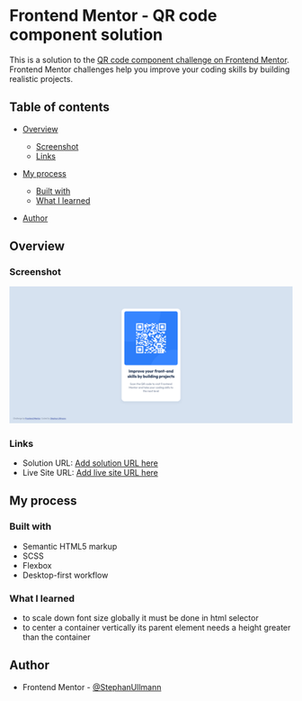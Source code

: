 # Frontend Mentor - QR code component solution

This is a solution to the [QR code component challenge on Frontend Mentor](https://www.frontendmentor.io/challenges/qr-code-component-iux_sIO_H). Frontend Mentor challenges help you improve your coding skills by building realistic projects.

## Table of contents

- [Overview](#overview)
  - [Screenshot](#screenshot)
  - [Links](#links)
- [My process](#my-process)

  - [Built with](#built-with)
  - [What I learned](#what-i-learned)

- [Author](#author)

## Overview

### Screenshot

![](./Screenshot%202023-02-19%20at%2021-59-36%20Frontend%20Mentor%20QR%20code%20component.png)

### Links

- Solution URL: [Add solution URL here](https://github.com/StephanUllmann/frontmentor_qr-code/blob/main/README.md)
- Live Site URL: [Add live site URL here](https://cool-axolotl-fefbcc.netlify.app/)

## My process

### Built with

- Semantic HTML5 markup
- SCSS
- Flexbox
- Desktop-first workflow

### What I learned

- to scale down font size globally it must be done in html selector
- to center a container vertically its parent element needs a height greater than the container

## Author

- Frontend Mentor - [@StephanUllmann](https://www.frontendmentor.io/profile/StephanUllmann)

